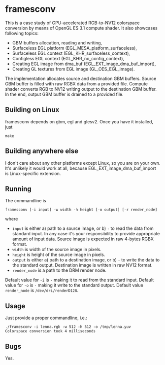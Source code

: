# framesconv

This is a case study of GPU-accelerated RGB-to-NV12 colorspace conversion by
means of OpenGL ES 3.1 compute shader. It also showcases following topics:
* GBM buffers allocation, reading and writing,
* Surfaceless EGL platform (EGL_MESA_platform_surfaceless),
* Surfaceless EGL context (EGL_KHR_surfaceless_context),
* Configless EGL context (EGL_KHR_no_config_context),
* Creating EGL image from dma_buf (EGL_EXT_image_dma_buf_import),
* Creating GL textures from EGL image (GL_OES_EGL_image).

The implementation allocates source and destination GBM buffers. Source GBM
buffer is filled with raw RGBX data from a provided file. Compute shader
converts RGB to NV12 writing output to the destination GBM buffer. In the end,
output GBM buffer is drained to a provided file.

## Building on Linux

framesconv depends on gbm, egl and glesv2. Once you have it installed, just
```
make
```

## Building anywhere else

I don't care about any other platforms except Linux, so you are on your own.
It's unlikely it would work at all, because EGL_EXT_image_dma_buf_import is
Linux-specific extension.

## Running

The commandline is
```
framesconv [-i input] -w width -h height [-o output] [-r render_node]
```

where
* `input` is either a) path to a source image, or b) `-` to read the data from
  standard input. In any case it's your responsibility to provide appropriate
  amount of input data. Source image is expected in raw 4-bytes RGBX format.
* `width` is width of the source image in pixels.
* `height` is height of the source image in pixels.
* `output` is either a) path to a destination image, or b) `-` to write the data
  to the standard output. Destination image is written in raw NV12 format.
* `render_node` is a path to the DRM render node.

Default value for `-i` is `-` making it to read from the standard input. Default
value for `-o` is `-` making it write to the standard output. Default value
`render_node` is `/dev/dri/renderD128`.

## Usage

Just provide a proper commandline, i.e.:
```
./framesconv -i lenna.rgb -w 512 -h 512 -o /tmp/lenna.yuv
Colorspace conversion took 4 milliseconds
```

## Bugs

Yes.
